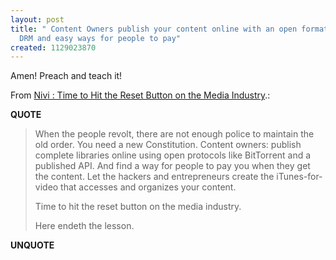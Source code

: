 ```yaml
---
layout: post
title: " Content Owners publish your content online with an open format with minimal
  DRM and easy ways for people to pay"
created: 1129023870
---
```

<p>Amen! Preach and teach it!</p>

<p>From <a href="http://www.nivi.com/blog/article/time-to-hit-the-reset-button/">Nivi : Time to Hit the Reset Button on the Media Industry</a>.:</p>
<p><b>QUOTE</b></p><blockquote><p>When the people revolt, there are not enough police to maintain the old order. You need a new Constitution. Content owners: publish complete libraries online using open protocols like BitTorrent and a published API. And find a way for people to pay you when they get the content. Let the hackers and entrepreneurs create the iTunes-for-video that accesses and organizes your content.</p>

<p>Time to hit the reset button on the media industry.
</p>
<p>Here endeth the lesson.</p></blockquote><p><b>UNQUOTE</b></p>




